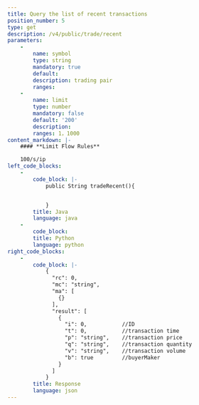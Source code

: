 ```yaml
---
title: Query the list of recent transactions
position_number: 5
type: get
description: /v4/public/trade/recent
parameters:
    -
        name: symbol
        type: string
        mandatory: true
        default:
        description: trading pair
        ranges:
    -
        name: limit
        type: number
        mandatory: false
        default: '200'
        description:
        ranges: 1，1000
content_markdown: |-
    #### **Limit Flow Rules**

    100/s/ip
left_code_blocks:
    -
        code_block: |-
            public String tradeRecent(){


            }
        title: Java
        language: java
    -
        code_block:
        title: Python
        language: python
right_code_blocks:
    -
        code_block: |-
            {
              "rc": 0,
              "mc": "string",
              "ma": [
                {}
              ],
              "result": [
                {
                  "i": 0,           //ID
                  "t": 0,           //transaction time
                  "p": "string",    //transaction price
                  "q": "string",    //transaction quantity
                  "v": "string",    //transaction volume
                  "b": true         //buyerMaker
                }
              ]
            }
        title: Response
        language: json
---
```

